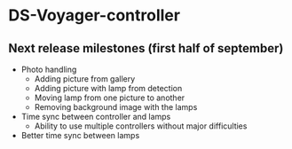 # DS-Voyager-controller
## Next release milestones (first half of september)
* Photo handling
  * Adding picture from gallery
  * Adding picture with lamp from detection
  * Moving lamp from one picture to another
  * Removing background image with the lamps
* Time sync between controller and lamps
  * Ability to use multiple controllers without major difficulties
* Better time sync between lamps
